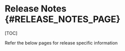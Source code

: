 # Release Notes {#RELEASE_NOTES_PAGE}

[TOC]

Refer the below pages for release specific information


